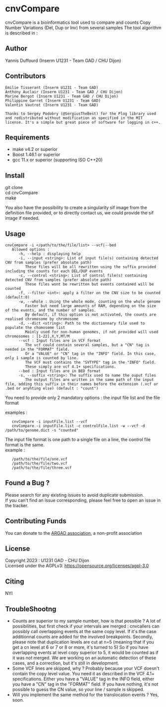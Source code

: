 # cnvCompare

cnvCompare is a bioinformatics tool used to compare and counts Copy Number Variations (Del, Dup or Inv) from several samples
The tool algorithm is described in : <link to the paper>


## Author
Yannis Duffourd (Inserm U1231 - Team GAD / CHU Dijon)

## Contributors
    Emilie Tisserant (Inserm U1231 - Team GAD)
    Anthony Auclair (Inserm U1231 - Team GAD / CHU Dijon)
    Marine Bergot (Inserm U1231 - Team GAD / CHU Dijon)
    Philippine Garret (Inserm U1231 - Team GAD)
    Valentin Vautrot (Inserm U1231 - Team GAD)

    Thanks to Sergey Podobry (@SergiusTheBest) for the Plog library used and redistributed without modification as specified in the MIT license. It's a simple but great piece of software for logging in c++.  

## Requirements 
- make v4.2 or superior
- Boost 1.46.1 or superior
- gcc 11.x or superior (supporting ISO C++20)


## Install
git clone <pppp>  
cd cnvCompare  
make  

You also have the possibility to create a singularity sif image from the definition file provided, or to directly contact us, we could provide the sif image if needed. 


## Usage 
```
cnvCompare -i </path/to/the/file/list> --vcf|--bed  
   Allowed options :   
      -h, --help : displaying help  
      -i, --input <string>: List of input file(s) containing detected CNV from samples (prefer absolute path)  
         These files will be all rewritten using the suffix provided including the counts for each DEL/DUP events  
      -c, --control <string>: List of control file(s) containing detected CNV from samples (prefer absolute path)  
         These files wont be rewritten but events contained will be counted  
      -f, --filter <int>: apply a filter on the CNV size to be counted (default:0)  
      -w, --whole : Using the whole mode, counting on the whole genome  
         Faster but need large amounts of RAM, depending on the size of the events, and the number of samples.  
         By default, if this option is not activated, the counts are realised chromosome by chromosome  
      -d, --dict <string>: Path to the dictionnary file used to populate the chomosome list  
         Mainly used for non-human genomes, if not provided will used chromosomes : [1-22],X,Y,MT/M  
      --vcf : Input files are in VCF format
         The vcf could contain several samples, but a "CN" tag is needed in the "FORMAT" field. 
         Or a "VALUE" or "CN" tag in the "INFO" field. In this case, only 1 sample is counted by line. 
         The VCF must contains the "SVTYPE" tag in the "INFO" field. 
         These simply are vcf 4.1+ specifications. 
      --bed : Input files are in BED format  
      -s, --suffix <string>: The suffix used to name the ouput files  
         The output files are written in the same path of the input file, adding this suffix in their names before the extension (.vcf or .bed or anyhting else) (default : "count")  
```
You need to provide only 2 mandatory options : the input file list and the file format

examples :  
```
   cnvCompare -i inputFile.list --vcf  
   cnvCompare -i inputFile.list -c controlFile.list -w --vcf -d /path/to/genome.dict -s "counted" 
```

The input file format is one path to a single file on a line, the control file format is the same.  
example : 
```  
   /path/to/the/file/one.vcf  
   /path/to/the/file/two.vcf  
   /path/to/the/file/three.vcf  
```

## Found a Bug ? 
Please search for any existing issues to avoid duplicate submission.  
If you can't find an issue corresponding, please feel free to open an issue in the tracker. 


## Contributing Funds 
You can donate to the [ARGAD association](https://www.helloasso.com/associations/association-pour-la-recherche-genetique-des-anomalies-du-developpement-argad), a non-profit association

## License 
Copyright 2023 : U1231 GAD - CHU Dijon  
Licensed under the AGPLv3: https://opensource.org/licenses/agpl-3.0

## Citing 
NYI

## TroubleShootng
- Counts are superior to my sample number, how is that possible ? 
A lot of possibilities, but first check if your intervals are merged : cnvcallers can possibly call overlapping events at the same copy level. If it's the case additionnal counts are added for the involved breakpoints. 
Secondly, please note that duplication levels are cut at n=5 (meaning that if you get a cn level at 6 or 7 or 8 or more, it's turned to 5) So if you have overlapping events at level copy superior to 5, it would be counted as if it was not merged. 
We are working on an automatic detection of these cases, and a correction, but it's still in development. 
- Some VCF lines are skipped, why ? 
Probably because your VCF doesn't contain the copy level value. You need it as described in the VCF 4.1+ specifications. Either you have a "VALUE" tag in the INFO field, either you have a "CN" tag in the "FORMAT" field. If you have nothing, it's not possible to guess the CN value, so your line / sample is skipped. 
- Will you implement the same method for the translocation events ? 
Yes, soon. 